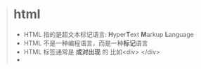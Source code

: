># html
>* HTML 指的是超文本标记语言: **H**yper**T**ext **M**arkup **L**anguage
>*  HTML 不是一种编程语言，而是一种**标记**语言
>* HTML 标签通常是 **成对出现** 的  比如\<div> \</div>
>* 